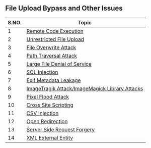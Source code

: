 ## File Upload Bypass and Other Issues

| S.NO. | Topic |
| ------ | --------------- |
| 1 | [Remote Code Execution](./Web-Issues/Issue-1.md)|
| 2 | [Unrestricted File Upload](./Web-Issues/Issue-1.md)|
| 3 | [File Overwrite Attack](./Web-Issues/Issue-1.md)|
| 4 | [Path Traversal Attack](./Web-Issues/Issue-1.md)|
| 5 | [Large File Denial of Service](./Web-Issues/Issue-1.md)|
| 6 | [SQL Injection](./Web-Issues/Issue-1.md)|
| 7 | [Exif Metadata Leakage](./Web-Issues/Issue-1.md)|
| 8 | [ImageTragik Attack/ImageMagick Library Attacks](./Web-Issues/Issue-1.md)|
| 9 | [Pixel Flood Attack](./Web-Issues/Issue-1.md)|
| 10 |[Cross Site Scripting](./Web-Issues/Issue-1.md)|
| 11 |[CSV Injection](./Web-Issues/Issue-1.md)|
| 12 |[Open Redirection](./Web-Issues/Issue-1.md)|
| 13 |[Server Side Request Forgery](./Web-Issues/Issue-1.md)|
| 14 |[XML External Entity](./Web-Issues/Issue-1.md)|
